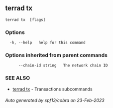 ## terrad tx 



```
terrad tx  [flags]
```

### Options

```
  -h, --help   help for this command
```

### Options inherited from parent commands

```
      --chain-id string   The network chain ID
```

### SEE ALSO

* [terrad tx](terrad_tx.md)	 - Transactions subcommands

###### Auto generated by spf13/cobra on 23-Feb-2023
